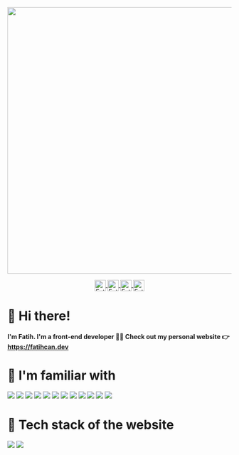<p align="center">
   <img src="https://media.giphy.com/media/RnPRNP5ICPl6M/giphy.gif" width="600" />
</p>

<p align="center">
  <a href="https://twitter.com/fatihcandev">
    <img align="center" alt="Fatih's  | Twitter" width="25px" src="https://cdn.jsdelivr.net/npm/simple-icons@v3/icons/twitter.svg" />
  </a>
  <a href="https://www.linkedin.com/in/fatihcandev">
    <img align="center" alt="Fatih's LinkedIn" width="25px" src="https://cdn.jsdelivr.net/npm/simple-icons@v3/icons/linkedin.svg" />
  </a>
  <a href="https://www.medium.com/@fatihcandev">
    <img align="center" alt="Fatih's LinkedIn" width="25px" src="https://cdn.jsdelivr.net/npm/simple-icons@v3/icons/medium.svg" />
  </a>
  <a href="https://www.hackerrank.com/fatihcandev">
    <img align="center" alt="Fatih's LinkedIn" width="25px" src="https://cdn.jsdelivr.net/npm/simple-icons@v3/icons/hackerrank.svg" />
  </a>
</p>

# 👋 Hi there!

#### I'm Fatih. I'm a front-end developer 👨‍💻 Check out my personal website 👉 https://fatihcan.dev

# 🧰 I'm familiar with

![](https://img.shields.io/badge/-HTML5-%23E44D27?style=flat-square&logo=html5&logoColor=ffffff)
![](https://img.shields.io/badge/-CSS3-%231572B6?style=flat-square&logo=css3)
![](https://img.shields.io/badge/-SCSS-CF649A?style=flat-square&logo=sass&logoColor=ffffff)
![](https://img.shields.io/badge/-Styled%20Components-F79BE0?style=flat-square&logo=styled-components&logoColor=000)
![](https://img.shields.io/badge/-JavaScript-%23F7DF1C?style=flat-square&logo=javascript&logoColor=000000&labelColor=%23F7DF1C&color=%23FFCE5A)
![](https://img.shields.io/badge/-TypeScript-3178C6?style=flat-square&logo=typescript&logoColor=ffffff)
![](https://img.shields.io/badge/-React-61DAFB?style=flat-square&logo=react&logoColor=ffffff)
![](https://img.shields.io/badge/-Next.js-010100?style=flat-square&logo=next.js&logoColor=ffffff)
![](https://img.shields.io/badge/-GraphQL-E00097?style=flat-square&logo=graphql&logoColor=ffffff)
![](https://img.shields.io/badge/-Git-E84D31?style=flat-square&logo=git&logoColor=ffffff)
![](https://img.shields.io/badge/-Jest-C21325?style=flat-square&logo=jest&logoColor=ffffff)
![](https://img.shields.io/badge/-Cypress-40C38E?style=flat-square&logo=cypress&logoColor=ffffff)

# 🧰 Tech stack of the website

![](https://img.shields.io/badge/-Next.js-010100?style=flat-square&logo=next.js&logoColor=ffffff)
![](https://img.shields.io/badge/-Stitches-e4defc?style=flat-square&logo=stitches&logoColor=ffffff)

